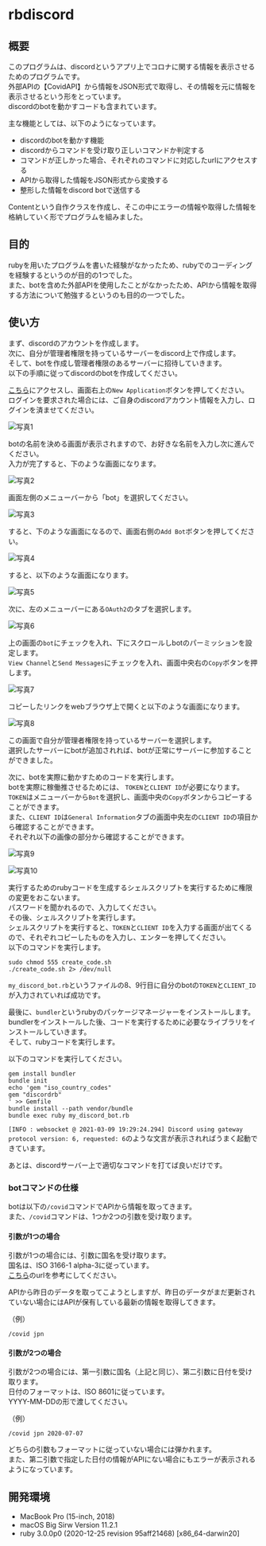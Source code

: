 # rbdiscord

## 概要
このプログラムは、discordというアプリ上でコロナに関する情報を表示させるためのプログラムです。  
外部APIの【CovidAPI】から情報をJSON形式で取得し、その情報を元に情報を表示させるという形をとっています。  
discordのbotを動かすコードも含まれています。

主な機能としては、以下のようになっています。  
- discordのbotを動かす機能
- discordからコマンドを受け取り正しいコマンドか判定する
- コマンドが正しかった場合、それぞれのコマンドに対応したurlにアクセスする  
- APIから取得した情報をJSON形式から変換する
- 整形した情報をdiscord botで送信する

Contentという自作クラスを作成し、そこの中にエラーの情報や取得した情報を格納していく形でプログラムを組みました。  

## 目的
rubyを用いたプログラムを書いた経験がなかったため、rubyでのコーディングを経験するというのが目的の1つでした。  
また、botを含めた外部APIを使用したことがなかったため、APIから情報を取得する方法について勉強するというのも目的の一つでした。

## 使い方
まず、discordのアカウントを作成します。  
次に、自分が管理者権限を持っているサーバーをdiscord上で作成します。  
そして、botを作成し管理者権限のあるサーバーに招待していきます。  
以下の手順に従ってdiscordのbotを作成してください。  

[こちら](https://discord.com/developers/applications)にアクセスし、画面右上の`New Application`ボタンを押してください。  
ログインを要求された場合には、ご自身のdiscordアカウント情報を入力し、ログインを済ませてください。  

![写真1](images/image1.png)

botの名前を決める画面が表示されますので、お好きな名前を入力し次に進んでください。  
入力が完了すると、下のような画面になります。  

![写真2](images/image2.png)

画面左側のメニューバーから「bot」を選択してください。  

![写真3](images/image3.png)

すると、下のような画面になるので、画面右側の`Add Bot`ボタンを押してください。  

![写真4](images/image4.png)

すると、以下のような画面になります。  

![写真5](images/image5.png)

次に、左のメニューバーにある`OAuth2`のタブを選択します。  

![写真6](images/image6.png)

上の画面の`bot`にチェックを入れ、下にスクロールしbotのパーミッションを設定します。  
`View Channel`と`Send Messages`にチェックを入れ、画面中央右の`Copy`ボタンを押します。  

![写真7](images/image7.png)

コピーしたリンクをwebブラウザ上で開くと以下のような画面になります。  

![写真8](images/image8.png)

この画面で自分が管理者権限を持っているサーバーを選択します。  
選択したサーバーにbotが追加されれば、botが正常にサーバーに参加することができました。  

次に、botを実際に動かすためのコードを実行します。  
botを実際に稼働推させるためには、 `TOKEN`と`CLIENT ID`が必要になります。  
`TOKEN`はメニューバーから`Bot`を選択し、画面中央の`Copy`ボタンからコピーすることができます。  
また、`CLIENT ID`は`General Information`タブの画面中央左の`CLIENT ID`の項目から確認することができます。  
それぞれ以下の画像の部分から確認することができます。  


![写真9](images/image9.png)

![写真10](images/image10.png)

実行するためのrubyコードを生成するシェルスクリプトを実行するために権限の変更をおこないます。  
パスワードを聞かれるので、入力してください。  
その後、シェルスクリプトを実行します。  
シェルスクリプトを実行すると、`TOKEN`と`CLIENT ID`を入力する画面が出てくるので、それぞれコピーしたものを入力し、エンターを押してください。  
以下のコマンドを実行します。  

```shell
sudo chmod 555 create_code.sh
./create_code.sh 2> /dev/null
```
`my_discord_bot.rb`というファイルの8、9行目に自分のbotの`TOKEN`と`CLIENT_ID`が入力されていれば成功です。  

最後に、`bundler`というrubyのパッケージマネージャーをインストールします。  
bundlerをインストールした後、コードを実行するために必要なライブラリをインストールしていきます。  
そして、rubyコードを実行します。  

以下のコマンドを実行してください。  

```shell
gem install bundler
bundle init
echo 'gem "iso_country_codes"
gem "discordrb"
' >> Gemfile
bundle install --path vendor/bundle
bundle exec ruby my_discord_bot.rb
```

`[INFO : websocket @ 2021-03-09 19:29:24.294] Discord using gateway protocol version: 6, requested: 6`のような文言が表示されればうまく起動できています。  

あとは、discordサーバー上で適切なコマンドを打てば良いだけです。  

### botコマンドの仕様

botは以下の`/covid`コマンドでAPIから情報を取ってきます。  
また、`/covid`コマンドは、1つか2つの引数を受け取ります。  

#### 引数が1つの場合

引数が1つの場合には、引数に国名を受け取ります。  
国名は、ISO 3166-1 alpha-3に従っています。  
[こちら](https://www.asahi-net.or.jp/~ax2s-kmtn/ref/iso3166-1.html)のurlを参考にしてください。  

APIから昨日のデータを取ってこようとしますが、昨日のデータがまだ更新されていない場合にはAPIが保有している最新の情報を取得してきます。  

（例）
```
/covid jpn
```

#### 引数が2つの場合

引数が2つの場合には、第一引数に国名（上記と同じ）、第二引数に日付を受け取ります。  
日付のフォーマットは、ISO 8601に従っています。  
YYYY-MM-DDの形で渡してください。  

（例）
```
/covid jpn 2020-07-07
```

どちらの引数もフォーマットに従っていない場合には弾かれます。  
また、第二引数で指定した日付の情報がAPIにない場合にもエラーが表示されるようになっています。  

## 開発環境
- MacBook Pro (15-inch, 2018)
- macOS Big Sirw Version 11.2.1
- ruby 3.0.0p0 (2020-12-25 revision 95aff21468) [x86_64-darwin20]
